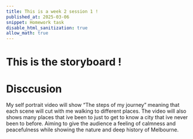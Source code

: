 ```yaml
---
title: This is a week 2 session 1 !
published_at: 2025-03-06
snippet: Homework task 
disable_html_sanitization: true
allow_math: true
---
```


# This is the storyboard !

# Disccusion

My self portrait video will show “The steps of my journey” meaning that each scene will cut with me walking to different places. The video will also shows many places that ive been to just to get to know a city that ive never been to before. Aiming to give the audience a feeling of calmness and peacefulness while showing the nature and deep history of Melbourne.
